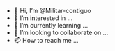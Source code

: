 - 👋 Hi, I’m @Militar-contiguo
- 👀 I’m interested in ...
- 🌱 I’m currently learning ...
- 💞️ I’m looking to collaborate on ...
- 📫 How to reach me ...

<!---
Militar-contiguo/Militar-contiguo is a ✨ special ✨ repository because its `README.md` (this file) appears on your GitHub profile.
You can click the Preview link to take a look at your changes.
--->
